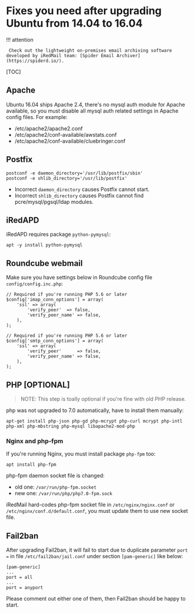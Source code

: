 # Fixes you need after upgrading Ubuntu from 14.04 to 16.04

!!! attention

	 Check out the lightweight on-premises email archiving software developed by iRedMail team: [Spider Email Archiver](https://spiderd.io/).

[TOC]

## Apache

Ubuntu 16.04 ships Apache 2.4, there's no mysql auth module for Apache
available, so you must disable all mysql auth related settings in Apache
config files. For example:

* /etc/apache2/apache2.conf
* /etc/apache2/conf-available/awstats.conf
* /etc/apache2/conf-available/cluebringer.conf

## Postfix

```
postconf -e daemon_directory='/usr/lib/postfix/sbin'
postconf -e shlib_directory='/usr/lib/postfix'
```

* Incorrect `daemon_directory` causes Postfix cannot start.
* Incorrect `shlib_directory` causes Postfix cannot find pcre/mysql/pgsql/ldap modules.

## iRedAPD

iRedAPD requires package `python-pymysql`:

```
apt -y install python-pymysql
```

## Roundcube webmail

Make sure you have settings below in Roundcube config file `config/config.inc.php`:

```
// Required if you're running PHP 5.6 or later
$config['imap_conn_options'] = array(
    'ssl' => array(
        'verify_peer'  => false,
        'verify_peer_name' => false,
    ),
);

// Required if you're running PHP 5.6 or later
$config['smtp_conn_options'] = array(
    'ssl' => array(
        'verify_peer'      => false,
        'verify_peer_name' => false,
    ),
);
```

## PHP [OPTIONAL]

> NOTE: This step is toally optional if you're fine with old PHP release.

php was not upgraded to 7.0 automatically, have to install them manually:

```
apt-get install php-json php-gd php-mcrypt php-curl mcrypt php-intl php-xml php-mbstring php-mysql libapache2-mod-php
```

### Nginx and php-fpm

If you're running Nginx, you must install package `php-fpm` too:

```
apt install php-fpm
```

php-fpm daemon socket file is changed:

* old one: `/var/run/php-fpm.socket`
* new one: `/var/run/php/php7.0-fpm.sock`

iRedMail hard-codes php-fpm socket file in `/etc/nginx/nginx.conf` or
`/etc/nginx/conf.d/default.conf`, you must update them to use new socket file.

## Fail2ban

After upgrading Fail2ban, it will fail to start due to duplicate parameter
`port =` in file `/etc/fail2ban/jail.conf` under section `[pam-generic]` like
below:

```
[pam-generic]
...
port = all
...
port = anyport
```

Please comment out either one of them, then Fail2ban should be happy to start.
